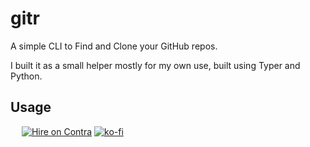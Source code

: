 # gitr

A simple CLI to Find and Clone your GitHub repos.

I built it as a small helper mostly for my own use, built using Typer and Python.

## Usage

&emsp; [![Hire on Contra](https://me7674.npkn.net/contra-badge/)](https://contra.com/jordan_lowell)
[![ko-fi](https://ko-fi.com/img/githubbutton_sm.svg)](https://ko-fi.com/I2I6EMIHA)
